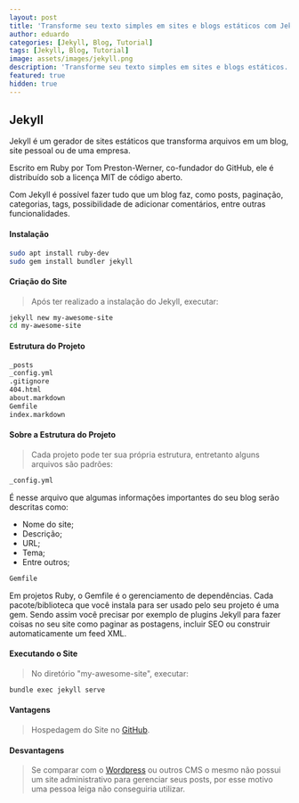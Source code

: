```yaml
---
layout: post
title: 'Transforme seu texto simples em sites e blogs estáticos com Jekyll.'
author: eduardo
categories: [Jekyll, Blog, Tutorial]
tags: [Jekyll, Blog, Tutorial]
image: assets/images/jekyll.png
description: 'Transforme seu texto simples em sites e blogs estáticos.'
featured: true
hidden: true
---
```


## Jekyll

Jekyll é um gerador de sites estáticos que transforma arquivos em um blog, site pessoal ou de uma empresa.

Escrito em Ruby por Tom Preston-Werner, co-fundador do GitHub, ele é distribuído sob a licença MIT de código aberto.

Com Jekyll é possível fazer tudo que um blog faz, como posts, paginação, categorias, tags, possibilidade de adicionar comentários, entre outras funcionalidades.

#### Instalação

```bash
sudo apt install ruby-dev
sudo gem install bundler jekyll
```

#### Criação do Site

> Após ter realizado a instalação do Jekyll, executar:

```bash
jekyll new my-awesome-site
cd my-awesome-site
```

#### Estrutura do Projeto

```bash
_posts
_config.yml
.gitignore
404.html
about.markdown
Gemfile
index.markdown
```

#### Sobre a Estrutura do Projeto

> Cada projeto pode ter sua própria estrutura, entretanto alguns arquivos são padrões:

```bash
_config.yml
```

É nesse arquivo que algumas informações importantes do seu blog serão descritas como:

- Nome do site;
- Descrição;
- URL;
- Tema;
- Entre outros;

```bash
Gemfile
```

Em projetos Ruby, o Gemfile é o gerenciamento de dependências. Cada pacote/biblioteca que você instala para ser usado pelo seu projeto é uma gem. Sendo assim você precisar por exemplo de plugins Jekyll para fazer coisas no seu site como paginar as postagens, incluir SEO ou construir automaticamente um feed XML.

#### Executando o Site

> No diretório "my-awesome-site", executar:

```bash
bundle exec jekyll serve
```

#### Vantagens

> Hospedagem do Site no [GitHub](https://github.com/).

#### Desvantagens

> Se comparar com o [Wordpress](https://br.wordpress.org/) ou outros CMS o mesmo não possui um site administrativo para gerenciar seus posts, por esse motivo uma pessoa leiga não conseguiria utilizar.

